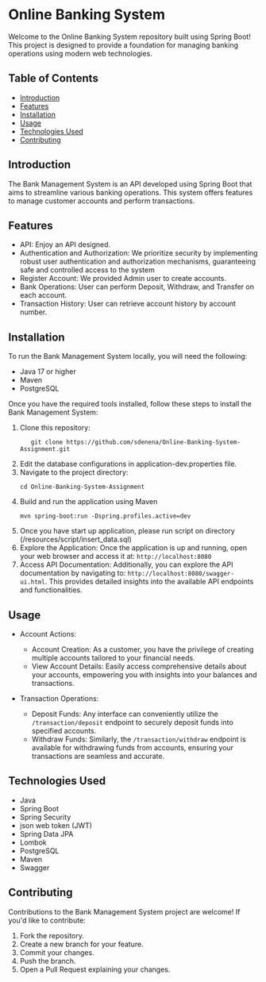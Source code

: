 # Online Banking System
Welcome to the Online Banking System repository built using Spring Boot! This project is designed to provide a foundation for managing banking operations using modern web technologies.

## Table of Contents
- [Introduction](#introduction)
- [Features](#features)
- [Installation](#installation)
- [Usage](#usage)
- [Technologies Used](#technologies-used)
- [Contributing](#contributing)


## Introduction

The Bank Management System is an API developed using Spring Boot that aims to streamline various banking operations. This system offers features to manage customer accounts and perform transactions.


## Features

- API: Enjoy an API designed.
- Authentication and Authorization: We prioritize security by implementing robust user authentication and authorization mechanisms, guaranteeing safe and controlled access to the system
- Register Account: We provided Admin user to create accounts.
- Bank Operations: User can perform Deposit, Withdraw, and Transfer on each account.
- Transaction History: User can retrieve account history by account number.


## Installation

To run the Bank Management System locally, you will need the following:
- Java 17 or higher
- Maven
- PostgreSQL

Once you have the required tools installed, follow these steps to install the Bank Management System:

1. Clone this repository:
    ```shell
       git clone https://github.com/sdenena/Online-Banking-System-Assignment.git
    ```
2. Edit the database configurations in application-dev.properties file.
3. Navigate to the project directory:
    ```shell
    cd Online-Banking-System-Assignment
    ```
4. Build and run the application using Maven
    ```shell
    mvn spring-boot:run -Dspring.profiles.active=dev
    ```
5. Once you have start up application, please run script on directory (/resources/script/insert_data.sql)
7. Explore the Application: Once the application is up and running, open your web browser and access it at: `http://localhost:8080`
8. Access API Documentation: Additionally, you can explore the API documentation by navigating to: `http://localhost:8080/swagger-ui.html`. This provides detailed insights into the available API endpoints and functionalities.


## Usage

- Account Actions:
   - Account Creation: As a customer, you have the privilege of creating multiple accounts tailored to your financial needs.
   - View Account Details: Easily access comprehensive details about your accounts, empowering you with insights into your balances and transactions.

- Transaction Operations:
  - Deposit Funds: Any interface can conveniently utilize the `/transaction/deposit` endpoint to securely deposit funds into specified accounts.
  - Withdraw Funds: Similarly, the `/transaction/withdraw` endpoint is available for withdrawing funds from accounts, ensuring your transactions are seamless and accurate.


## Technologies Used
- Java
- Spring Boot
- Spring Security
- json web token (JWT)
- Spring Data JPA
- Lombok
- PostgreSQL
- Maven
- Swagger



## Contributing
Contributions to the Bank Management System project are welcome! If you'd like to contribute:
1. Fork the repository.
2. Create a new branch for your feature.
3. Commit your changes.
4. Push the branch.
5. Open a Pull Request explaining your changes.
